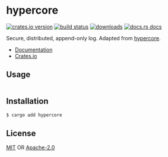 # hypercore
[![crates.io version][1]][2] [![build status][3]][4]
[![downloads][5]][6] [![docs.rs docs][7]][8]

Secure, distributed, append-only log. Adapted from
[hypercore](https://github.com/datrs/hypercore).

- [Documentation][8]
- [Crates.io][2]

## Usage
```rust
```

## Installation
```sh
$ cargo add hypercore
```

## License
[MIT](./LICENSE-MIT) OR [Apache-2.0](./LICENSE-APACHE)

[1]: https://img.shields.io/crates/v/hypercore.svg?style=flat-square
[2]: https://crates.io/crates/hypercore
[3]: https://img.shields.io/travis/datrs/hypercore.svg?style=flat-square
[4]: https://travis-ci.org/datrs/hypercore
[5]: https://img.shields.io/crates/d/hypercore.svg?style=flat-square
[6]: https://crates.io/crates/hypercore
[7]: https://docs.rs/hypercore/badge.svg
[8]: https://docs.rs/hypercore
